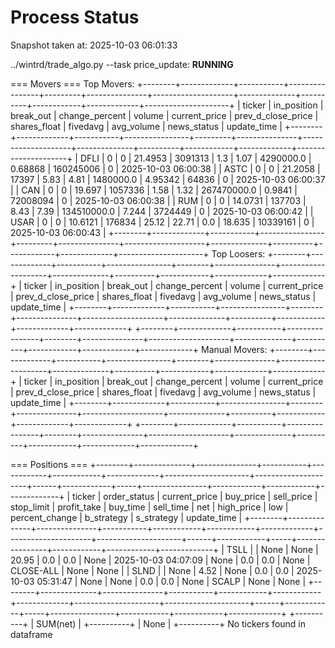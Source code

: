 # Process Status

Snapshot taken at: 2025-10-03 06:01:33

../wintrd/trade_algo.py --task price_update: **RUNNING**

=== Movers ===
Top Movers:
+--------+-------------+-----------+----------------+---------+---------------+--------------------+--------------+----------+------------+-------------+---------------------+
| ticker | in_position | break_out | change_percent |  volume | current_price | prev_d_close_price | shares_float | fivedavg | avg_volume | news_status |     update_time     |
+--------+-------------+-----------+----------------+---------+---------------+--------------------+--------------+----------+------------+-------------+---------------------+
|  DFLI  |      0      |     0     |    21.4953     | 3091313 |      1.3      |        1.07        |  4290000.0   | 0.68868  | 160245006  |      0      | 2025-10-03 06:00:38 |
|  ASTC  |      0      |     0     |    21.2058     |  17397  |      5.83     |        4.81        |  1480000.0   | 4.95342  |   64836    |      0      | 2025-10-03 06:00:37 |
|  CAN   |      0      |     0     |     19.697     | 1057336 |      1.58     |        1.32        | 267470000.0  |  0.9841  |  72008094  |      0      | 2025-10-03 06:00:38 |
|  RUM   |      0      |     0     |    14.0731     |  137703 |      8.43     |        7.39        | 134510000.0  |  7.244   |  3724449   |      0      | 2025-10-03 06:00:42 |
|  USAR  |      0      |     0     |    10.6121     |  176834 |     25.12     |       22.71        |     0.0      |  18.635  |  10339161  |      0      | 2025-10-03 06:00:43 |
+--------+-------------+-----------+----------------+---------+---------------+--------------------+--------------+----------+------------+-------------+---------------------+
Top Loosers:
+--------+-------------+-----------+----------------+--------+---------------+--------------------+--------------+----------+------------+-------------+-------------+
| ticker | in_position | break_out | change_percent | volume | current_price | prev_d_close_price | shares_float | fivedavg | avg_volume | news_status | update_time |
+--------+-------------+-----------+----------------+--------+---------------+--------------------+--------------+----------+------------+-------------+-------------+
+--------+-------------+-----------+----------------+--------+---------------+--------------------+--------------+----------+------------+-------------+-------------+
Manual Movers:
+--------+-------------+-----------+----------------+--------+---------------+--------------------+--------------+----------+------------+-------------+-------------+
| ticker | in_position | break_out | change_percent | volume | current_price | prev_d_close_price | shares_float | fivedavg | avg_volume | news_status | update_time |
+--------+-------------+-----------+----------------+--------+---------------+--------------------+--------------+----------+------------+-------------+-------------+
+--------+-------------+-----------+----------------+--------+---------------+--------------------+--------------+----------+------------+-------------+-------------+

=== Positions ===
+--------+--------------+---------------+-----------+------------+------------+-------------+---------------------+---------------------+------+------------+-----+----------------+------------+------------+-------------+
| ticker | order_status | current_price | buy_price | sell_price | stop_limit | profit_take |       buy_time      |      sell_time      | net  | high_price | low | percent_change | b_strategy | s_strategy | update_time |
+--------+--------------+---------------+-----------+------------+------------+-------------+---------------------+---------------------+------+------------+-----+----------------+------------+------------+-------------+
|  TSLL  |              |      None     |    None   |   20.95    |    0.0     |     0.0     |         None        | 2025-10-03 04:07:09 | None |    0.0     | 0.0 |      None      | CLOSE-ALL  |    None    |     None    |
|  SLND  |              |      None     |    4.52   |    None    |    0.0     |     0.0     | 2025-10-03 05:31:47 |         None        | None |    0.0     | 0.0 |      None      |   SCALP    |    None    |     None    |
+--------+--------------+---------------+-----------+------------+------------+-------------+---------------------+---------------------+------+------------+-----+----------------+------------+------------+-------------+
+----------+
| SUM(net) |
+----------+
|   None   |
+----------+
No tickers found in dataframe

